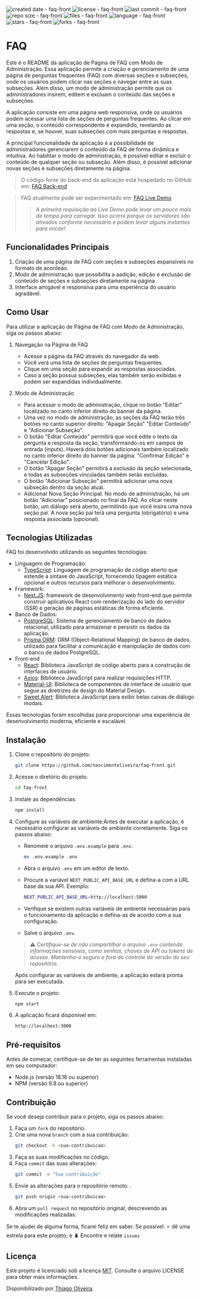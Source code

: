 ![created date - faq-front](https://img.shields.io/date/1689562800?color=007ec6&label=created&style=flat-square)
![license - faq-front](https://img.shields.io/github/license/nascimentoliveira/faq-front?color=007ec6&style=flat-square)
![last commit - faq-front](https://img.shields.io/github/last-commit/nascimentoliveira/faq-front?color=007ec6&style=flat-square)
![repo size - faq-front](https://img.shields.io/github/repo-size/nascimentoliveira/faq-front?color=007ec6&style=flat-square)
![files - faq-front](https://img.shields.io/github/directory-file-count/nascimentoliveira/faq-front?color=007ec6&style=flat-square)
![language - faq-front](https://img.shields.io/github/languages/top/nascimentoliveira/faq-front?color=007ec6&style=flat-square)
![stars - faq-front](https://img.shields.io/github/stars/nascimentoliveira/faq-front?color=007ec6&style=flat-square)
![forks - faq-front](https://img.shields.io/github/forks/nascimentoliveira/faq-front?color=007ec6&style=flat-square)

# FAQ

Este é o README da aplicação de Página de FAQ com Modo de Administração. Essa aplicação permite a criação e gerenciamento de uma página de perguntas frequentes (FAQ) com diversas seções e subseções, onde os usuários podem clicar nas seções e navegar entre as suas subseções. Além disso, um modo de administração permite que os administradores insirem, editem e excluam o conteúdo das seções e subseções.

A aplicação consiste em uma página web responsiva, onde os usuários podem acessar uma lista de seções de perguntas frequentes. Ao clicar em uma seção, o conteúdo correspondente é expandido, revelando as respostas e, se houver, suas subseções com mais perguntas e respostas.

A principal funcionalidade da aplicação é a possibilidade de administradores gerenciarem o conteúdo da FAQ de forma dinâmica e intuitiva. Ao habilitar o modo de administração, é possível editar e excluir o conteúdo de qualquer seção ou subseção. Além disso, é possível adicionar novas seções e subseções diretamente na página.

> O código-fonte do back-end da aplicação está hospedado no GitHub em: [FAQ Back-end](https://github.com/nascimentoliveira/faq-baxk)

> FAQ atualmente pode ser experimentado em: [FAQ Live Demo](https://faq-front-nascimentoliveira.vercel.app/)
>
>> *A primeira requisição ao Live Demo pode levar um pouco mais de tempo para carregar. Isso ocorre porque os servidores são ativados conforme necessário e podem levar alguns instantes para iniciar!*
>>

## Funcionalidades Principais

1. Criação de uma página de FAQ com seções e subseções expansíveis no formato de acordeão.
2. Modo de administração que possibilita a aadição, edição e exclusão de conteúdo de seções e subseções diretamente na página.
3. Interface amigável e responsiva para uma experiência do usuário agradável.

## Como Usar

Para utilizar a aplicação de Página de FAQ com Modo de Administração, siga os passos abaixo:

1. Navegação na Página de FAQ

   - Acesse a página da FAQ através do navegador da web.
   - Você verá uma lista de seções de perguntas frequentes.
   - Clique em uma seção para expandir as respostas associadas.
   - Caso a seção possua subseções, elas também serão exibidas e podem ser expandidas individualmente.
2. Modo de Administração

   - Para acessar o modo de administração, clique no botão "Editar" localizado no canto inferior direito do banner da página.
   - Uma vez no modo de administração, as seções da FAQ terão três botões no canto superior direito: "Apagar Seção" "Editar Conteúdo" e "Adicionar Subseção".
   - O botão "Editar Conteúdo" permitirá que você edite o texto da pergunta e resposta da seção, transformando-os em campos de entrada (inputs). Haverá dois botões adicionais também localizado no canto inferior direito do banner da página: "Confirmar Edição" e "Cancelar Edição".
   - O botão "Apagar Seção" permitirá a exclusão da seção selecionada, e todas as subseções vinculadas também serão excluídas.
   - O botão "Adicionar Subseção" permitirá adicionar uma nova subseção dentro da seção atual.
   - Adicionar Nova Seção Principal: No modo de administração, há um botão "Adicionar" posicionado no final da FAQ. Ao clicar neste botão, um diálogo será aberto, permitindo que você insira uma nova seção pai. A nova seção pai terá uma pergunta (obrigatório) e uma resposta associada (opcional).

## Tecnologias Utilizadas

FAQ foi desenvolvido utilizando as seguintes tecnologias:

- Linguagem de Programação:
  - [TypeScript](https://www.typescriptlang.org/): Linguagem de programação de código aberto que estende a sintaxe do JavaScript, fornecendo tipagem estática opcional e outros recursos para melhorar o desenvolvimento.
- Framework:
  - [Nest.JS](https://nestjs.com/): framework de desenvolvimento web front-end que permite construir aplicativos React com renderização do lado do servidor (SSR) e geração de páginas estáticas de forma eficiente.
- Banco de Dados:
  - [PostgreSQL](https://www.postgresql.org/about/): Sistema de gerenciamento de banco de dados relacional, utilizado para armazenar e persistir os dados da aplicação.
  - [Prisma ORM](https://www.prisma.io/): ORM (Object-Relational Mapping) de banco de dados, utilizado para facilitar a comunicação e manipulação de dados com o banco de dados PostgreSQL.
- Front-end
  - [React](https://react.dev/learn): Biblioteca JavaScript de código aberto para a construção de interfaces de usuário.
  - [Axios](https://axios-http.com/ptbr/docs/intro): Biblioteca JavaScript para realizar requisições HTTP.
  - [Material-UI](https://mui.com/): Biblioteca de componentes de interface de usuário que segue as diretrizes de design do Material Design.
  - [Sweet Alert](https://sweetalert2.github.io/): Biblioteca JavaScript para exibir belas caixas de diálogo modais.

Essas tecnologias foram escolhidas para proporcionar uma experiência de desenvolvimento moderna, eficiente e escalável.

## Instalação

1. Clone o repositório do projeto:

   ```bash
   git clone https://github.com/nascimentoliveira/faq-front.git
   ```
2. Acesse o diretório do projeto.

   ```bash
   cd faq-front
   ```
3. Instale as dependências:

   ```bash
   npm install
   ```
4. Configure as variáveis de ambiente:Antes de executar a aplicação, é necessário configurar as variáveis de ambiente corretamente. Siga os passos abaixo:

   - Renomeie o arquivo `.env.example` para `.env`.

     ```bash
     mv .env.example .env
     ```
   - Abra o arquivo `.env` em um editor de texto.
   - Procure a variável `NEXT_PUBLIC_API_BASE_URL` e defina-a com a URL base da sua API. Exemplo:

     ```bash
     NEXT_PUBLIC_API_BASE_URL=http://localhost:5000
     ```
   - Verifique se existem outras variáveis de ambiente necessárias para o funcionamento da aplicação e defina-as de acordo com a sua configuração.
   - Salve o arquivo `.env`.

   > ⚠️ *Certifique-se de não compartilhar o arquivo `.env` contendo informações sensíveis, como senhas, chaves de API ou tokens de acesso. Mantenha-o seguro e fora do controle de versão do seu repositório.*
   >

   Após configurar as variáveis de ambiente, a aplicação estará pronta para ser executada.
5. Execute o projeto:

   ```bash
   npm start
   ```
6. A aplicação ficará disponível em:

   ```bash
   http://localhost:3000
   ```

## Pré-requisitos

Antes de começar, certifique-se de ter as seguintes ferramentas instaladas em seu computador:

- Node.js (versão 18.16 ou superior)
- NPM (versão 9.8 ou superior)

## Contribuição

Se você deseja contribuir para o projeto, siga os passos abaixo:

1. Faça um `fork` do repositório.
2. Crie uma nova `branch` com a sua contribuição:
   ```bash
   git checkout -b <sua-contribuicao>
   ```
3. Faça as suas modificações  no código.
4. Faça `commit` das suas alterações:
   ```bash
   git commit -m "Sua contribuição"
   ```
5. Envie as alterações para o repositório remoto: .
   ```bash
   git push origin <sua-contribuicao>
   ```
6. Abra um `pull request` no repositório original, descrevendo as modificações realizadas.

Se te ajudei de alguma forma, ficarei feliz em saber. Se possível:
⭐️ dê uma estrela para este projeto; e
🪲 Encontre e relate `issues`

## Licença

Este projeto é licenciado sob a licença [MIT](https://choosealicense.com/licenses/mit/). Consulte o arquivo LICENSE para obter mais informações.

Disponibilizado por [Thiago Oliveira](https://www.linkedin.com/in/nascimentoliveira/).

